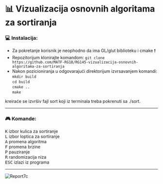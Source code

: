 # :bar_chart: Vizualizacija osnovnih algoritama za sortiranja
### :computer: Instalacija:
* Za pokretanje korisnik je neophodno da ima GL/glut biblioteku i cmake :heavy_exclamation_mark:
* Repozitorijum klonirajte komandom: ``` git clone https://github.com/MATF-RG18/RG145-vizualizacija-osnovnih-algoritama-za-sortiranja ```
* Nakon pozicioniranja u odgovarajući direktorijum izvrsavanjem komandi:
	```mkdir build```<br>
        ```cd build```<br>
        ```cmake ..```<br>
        ```make``` <br>

kreiraće se izvršiv fajl sort koji iz terminala treba pokrenuti sa ./sort.
___

### :video_game: Komande:
<kbd>K</kbd> izbor kulica za sortiranje <br>
<kbd>L</kbd> izbor loptica za sortiranje <br>
<kbd>A</kbd> promena algoritma <br>
<kbd>F</kbd> promena brzine <br>
<kbd>P</kbd> pauziranje <br>
<kbd>R</kbd> randomizacija niza <br>
<kbd>ESC</kbd> izlazi iz programa <br>
___

![Report7c](https://user-images.githubusercontent.com/26300620/63619905-3693f580-c5f0-11e9-845e-ddf8a7f9265e.png)
